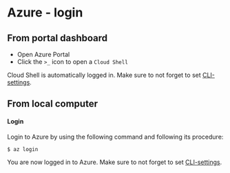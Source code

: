 # Azure - login

## From portal dashboard
- Open Azure Portal
- Click the `>_` icon to open a `Cloud Shell`

Cloud Shell is automatically logged in.
Make sure to not forget to set [CLI-settings](CliSettings.md).

## From local computer
#### Login
Login to Azure by using the following command and following its procedure:
```
$ az login
```
You are now logged in to Azure.
Make sure to not forget to set [CLI-settings](CliSettings.md).
